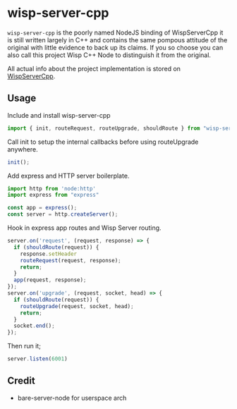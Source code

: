 # wisp-server-cpp
`wisp-server-cpp` is the poorly named NodeJS binding of WispServerCpp it is still written largely in C++ and contains the same pompous attitude of the original with little evidence to back up its claims. If you so choose you can also call this project Wisp C++ Node to distinguish it from the original.

All actual info about the project implementation is stored on [WispServerCpp](https://github.com/FoxMoss/WispServerCpp).

## Usage

Include and install wisp-server-cpp
```js
import { init, routeRequest, routeUpgrade, shouldRoute } from "wisp-server-cpp"
```

Call init to setup the internal callbacks before using routeUpgrade anywhere.
```js
init();
```

Add express and HTTP server boilerplate.
```js
import http from 'node:http'
import express from "express"

const app = express();
const server = http.createServer();
```

Hook in express app routes and Wisp Server routing.
```js
server.on('request', (request, response) => {
  if (shouldRoute(request)) {
    response.setHeader
    routeRequest(request, response);
    return;
  }
  app(request, response);
});
server.on('upgrade', (request, socket, head) => {
  if (shouldRoute(request)) {
    routeUpgrade(request, socket, head);
    return;
  }
  socket.end();
});
```

Then run it;
```js
server.listen(6001)
```
## Credit
- bare-server-node for userspace arch
